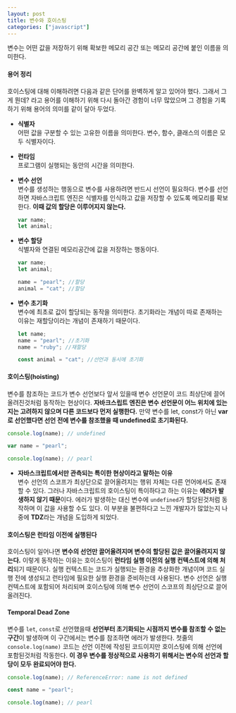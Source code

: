 ```yaml
---
layout: post
title: 변수와 호이스팅
categories: ["javascript"]
---
```


변수는 어떤 값을 저장하기 위해 확보한 메모리 공간 또는 메모리 공간에 붙인 이름을 의미한다.

#### 용어 정리

호이스팅에 대해 이해하려면 다음과 같은 단어를 완벽하게 알고 있어야 했다. 그래서 그게 뭔데? 라고 용어를 이해하기 위해 다시 돌아간 경험이 너무 많았으며 그 경험을 기록하기 위해 용어의 의미를 같이 달아 두었다.

- **식별자**  
  어떤 값을 구분할 수 있는 고유한 이름을 의미한다. 변수, 함수, 클래스의 이름은 모두 식별자이다.

- **런타임**  
  프로그램이 실행되는 동안의 시간을 의미한다.

- **변수 선언**  
  변수를 생성하는 행동으로 변수를 사용하려면 반드시 선언이 필요하다. 변수를 선언하면 자바스크립트 엔진은 식별자를 인식하고 값을 저장할 수 있도록 메모리를 확보한다. **이때 값의 할당은 이루어지지 않는다.**

  ```js
  var name;
  let animal;
  ```

- **변수 할당**  
  식별자와 연결된 메모리공간에 값을 저장하는 행동이다.

  ```js
  var name;
  let animal;

  name = "pearl"; //할당
  animal = "cat"; //할당
  ```

- **변수 초기화**  
  변수에 최초로 값이 할당되는 동작을 의미한다. 초기화라는 개념이 따로 존재하는 이유는 재할당이라는 개념이 존재하기 때문이다.

  ```js
  let name;
  name = "pearl"; //초기화
  name = "ruby"; //재할당

  const animal = "cat"; //선언과 동시에 초기화
  ```

#### 호이스팅(hoisting)

변수를 참조하는 코드가 변수 선언보다 앞서 있을때 변수 선언문이 코드 최상단에 끌어올려진것처럼 동작하는 현상이다. **자바크스립트 엔진은 변수 선언문이 어느 위치에 있는지는 고려하지 않으며 다른 코드보다 먼저 실행한다.** 만약 변수를 let, const가 아닌 **var로 선언했다면 선언 전에 변수를 참조했을 때 undefined로 초기화된다.**

```js
console.log(name); // undefined

var name = "pearl";

console.log(name); // pearl
```

- **자바스크립트에서만 관측되는 특이한 현상이라고 말하는 이유**  
  변수 선언의 스코프가 최상단으로 끌어올려지는 행위 자체는 다른 언어에서도 존재할 수 있다. 그러나 자바스크립트의 호이스팅이 특이하다고 하는 이유는 **에러가 발생하지 않기 때문**이다. 에러가 발생하는 대신 변수에 `undefined`가 할당된것처럼 동작하며 이 값을 사용할 수도 있다. 이 부분을 불편하다고 느낀 개발자가 많았는지 나중에 **TDZ**라는 개념을 도입하게 되었다.

#### 호이스팅은 런타임 이전에 실행된다

호이스팅이 일어나면 **변수의 선언만 끌어올려지며 변수의 할당된 값은 끌어올려지지 않는다.** 이렇게 동작하는 이유는 호이스팅이 **런타임 실행 이전의 실행 컨텍스트에 의해 처리**되기 때문이다. 실행 컨텍스트는 코드가 실행되는 환경을 추상화한 개념이며 코드 실행 전에 생성되고 런타임에 필요한 실행 환경을 준비하는데 사용된다. 변수 선언은 실행 컨텍스트에 포함되어 처리되며 호이스팅에 의해 변수 선언이 스코프의 최상단으로 끌어올려진다.

#### Temporal Dead Zone

변수를 `let`, `const`로 선언했을때 **선언부터 초기화되는 시점까지 변수를 참조할 수 없는 구간**이 발생하며 이 구간에서는 변수를 참조하면 에러가 발생한다.
첫줄의 `console.log(name)` 코드는 선언 이전에 작성된 코드이지만 호이스팅에 의해 선언에 포함된것처럼 작동한다. **이 경우 변수를 정상적으로 사용하기 위해서는 변수의 선언과 할당이 모두 완료되어야 한다.**

```js
console.log(name); // ReferenceError: name is not defined

const name = "pearl";

console.log(name); // pearl
```
